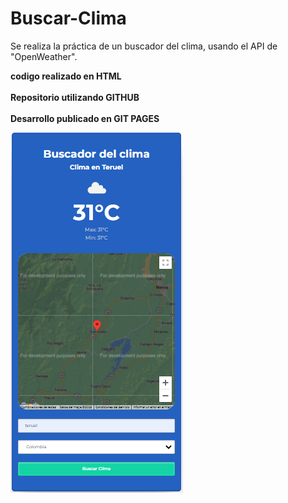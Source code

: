 # Buscar-Clima
Se realiza la práctica de un buscador del clima, usando el API de "OpenWeather".

**codigo realizado en HTML**
<br/><br/>
**Repositorio utilizando GITHUB**
<br/><br/>
**Desarrollo publicado en GIT PAGES**

![image](https://github.com/AndresLaguna/andreslaguna.github.io/blob/main/imgapp.PNG)
